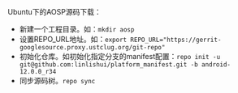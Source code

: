 





Ubuntu下的AOSP源码下载：

- 新建一个工程目录。如：`mkdir aosp`
- 设置REPO_URL地址。如：`export REPO_URL="https://gerrit-googlesource.proxy.ustclug.org/git-repo"`
- 初始化仓库。如初始化指定分支的manifest配置：`repo init -u git@github.com:linlishui/platform_manifest.git -b android-12.0.0_r34`
- 同步源码树。`repo sync`